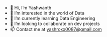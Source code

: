 - 👋 Hi, I’m Yashwanth
- 👀 I’m interested in the world of Data
- 🌱 I’m currently learning Data Engineering
- 💞️ I’m looking to collaborate on dev projects
- 📫 Contact me at yashroxx0087@gmail.com

<!---
yashroxx007/yashroxx007 is a ✨ special ✨ repository because its `README.md` (this file) appears on your GitHub profile.
You can click the Preview link to take a look at your changes.
--->
